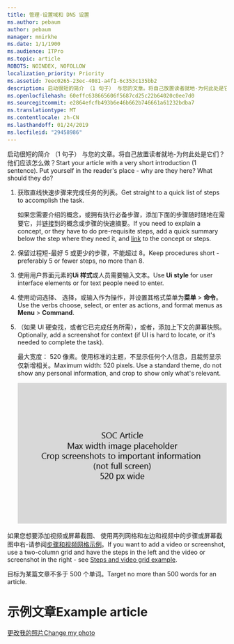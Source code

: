```yaml
---
title: 管理-设置域和 DNS 设置
ms.author: pebaum
author: pebaum
manager: mnirkhe
ms.date: 1/1/1900
ms.audience: ITPro
ms.topic: article
ROBOTS: NOINDEX, NOFOLLOW
localization_priority: Priority
ms.assetid: 7eec0265-23ec-4081-a4f1-6c353c135bb2
description: 启动很短的简介 （1 句子） 与您的文章。将自己放置读者就地-为何此处是它们？他们应该怎么做？
ms.openlocfilehash: 60effc638665606f5687cd25c22b64020c0ee7d0
ms.sourcegitcommit: e2864efcfb493b6e46b662b746661a61232bdba7
ms.translationtype: MT
ms.contentlocale: zh-CN
ms.lasthandoff: 01/24/2019
ms.locfileid: "29458986"
---
```

<span data-ttu-id="6411d-p102">启动很短的简介 （1 句子） 与您的文章。将自己放置读者就地-为何此处是它们？他们应该怎么做？</span><span class="sxs-lookup"><span data-stu-id="6411d-p102">Start your article with a very short introduction (1 sentence). Put yourself in the reader's place - why are they here? What should they do?</span></span> 
  
1. <span data-ttu-id="6411d-108">获取直线快速步骤来完成任务的列表。</span><span class="sxs-lookup"><span data-stu-id="6411d-108">Get straight to a quick list of steps to accomplish the task.</span></span>
    
    <span data-ttu-id="6411d-109">如果您需要介绍的概念，或拥有执行必备步骤，添加下面的步骤随时随地在需要它，并[链接](https://support.office.com/article/f37e7984-cf03-4fde-92d3-82970d7e241b.aspx)到的概念或步骤的快速摘要。</span><span class="sxs-lookup"><span data-stu-id="6411d-109">If you need to explain a concept, or they have to do pre-requisite steps, add a quick summary below the step where they need it, and [link](https://support.office.com/article/f37e7984-cf03-4fde-92d3-82970d7e241b.aspx) to the concept or steps.</span></span> 
    
2. <span data-ttu-id="6411d-110">保留过程短-最好 5 或更少的步骤，不能超过 8。</span><span class="sxs-lookup"><span data-stu-id="6411d-110">Keep procedures short - preferably 5 or fewer steps, no more than 8.</span></span>
    
3. <span data-ttu-id="6411d-111">使用用户界面元素的**Ui 样式**或人员需要输入文本。</span><span class="sxs-lookup"><span data-stu-id="6411d-111">Use **Ui style** for user interface elements or for text people need to enter.</span></span> 
    
4. <span data-ttu-id="6411d-112">使用动词选择、 选择，或输入作为操作，并设置其格式菜单为**菜单** \> **命令**。</span><span class="sxs-lookup"><span data-stu-id="6411d-112">Use the verbs choose, select, or enter as actions, and format menus as **Menu** \> **Command**.</span></span>
    
5. <span data-ttu-id="6411d-113">（如果 UI 硬查找，或者它已完成任务所需），或者，添加上下文的屏幕快照。</span><span class="sxs-lookup"><span data-stu-id="6411d-113">Optionally, add a screenshot for context (if UI is hard to locate, or it's needed to complete the task).</span></span>
    
    <span data-ttu-id="6411d-p103">最大宽度： 520 像素。使用标准的主题，不显示任何个人信息，且裁剪显示仅新增相关。</span><span class="sxs-lookup"><span data-stu-id="6411d-p103">Maximum width: 520 pixels. Use a standard theme, do not show any personal information, and crop to show only what's relevant.</span></span> 
    
    ![占位符的最大宽度 SOC 文章画是 520 像素](media/7d43d3be-8658-4a5b-aa15-ed62a47a2b24.png)
  
<span data-ttu-id="6411d-117">如果您想要添加视频或屏幕截图、 使用两列网格和左边和视频中的步骤或屏幕截图中右-请参阅[步骤和视频网格示例](https://support.office.com/article/14ce8e82-efa0-47f5-bb84-94f078db3dae.aspx)。</span><span class="sxs-lookup"><span data-stu-id="6411d-117">If you want to add a video or screenshot, use a two-column grid and have the steps in the left and the video or screenshot in the right - see [Steps and video grid example](https://support.office.com/article/14ce8e82-efa0-47f5-bb84-94f078db3dae.aspx).</span></span> 
  
<span data-ttu-id="6411d-118">目标为某篇文章不多于 500 个单词。</span><span class="sxs-lookup"><span data-stu-id="6411d-118">Target no more than 500 words for an article.</span></span>
  
# <a name="example-article"></a><span data-ttu-id="6411d-119">示例文章</span><span class="sxs-lookup"><span data-stu-id="6411d-119">Example article</span></span>

[<span data-ttu-id="6411d-120">更改我的照片</span><span class="sxs-lookup"><span data-stu-id="6411d-120">Change my photo</span></span>](https://support.office.com/article/555376e0-1fca-49ba-8434-307a0525c767.aspx)
  

